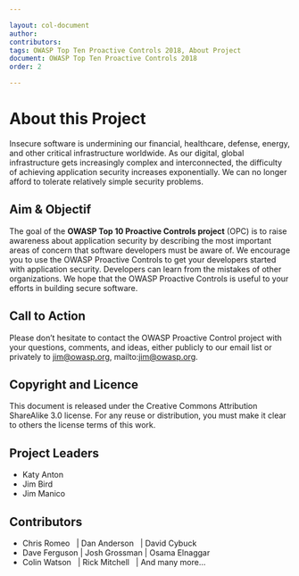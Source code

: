 ```yaml
---

layout: col-document
author:
contributors:
tags: OWASP Top Ten Proactive Controls 2018, About Project
document: OWASP Top Ten Proactive Controls 2018
order: 2

---
```


# About this Project
Insecure software is undermining our financial, healthcare, defense, energy, and other critical infrastructure worldwide. As our digital, global infrastructure gets increasingly complex and interconnected, the difficulty of achieving application security increases exponentially. We can no longer afford to tolerate relatively simple security problems.

## Aim & Objectif
The goal of the **OWASP Top 10 Proactive Controls project** (OPC) is to raise awareness about application security by describing the most important areas of concern that software developers must be aware of. We encourage you to use the OWASP Proactive Controls to get your developers started with application security. Developers can learn from the mistakes of other organizations. We hope that the OWASP Proactive Controls is useful to your efforts in building secure software.

## Call to Action  
Please don’t hesitate to contact the OWASP Proactive Control project with your questions, comments, and ideas, either publicly to our email list or privately to jim@owasp.org, mailto:jim@owasp.org.

## Copyright and Licence
This document is released under the Creative Commons Attribution ShareAlike 3.0 license. For any reuse or distribution, you must make it clear to others the license terms of this work.

## Project Leaders  

* Katy Anton 
* Jim Bird 
* Jim Manico 

## Contributors

*  Chris Romeo  &nbsp; | Dan Anderson  &nbsp; |  David Cybuck 
*  Dave Ferguson | Josh Grossman | Osama Elnaggar
*  Colin Watson &nbsp; | Rick Mitchell &nbsp; |  And many more…  


